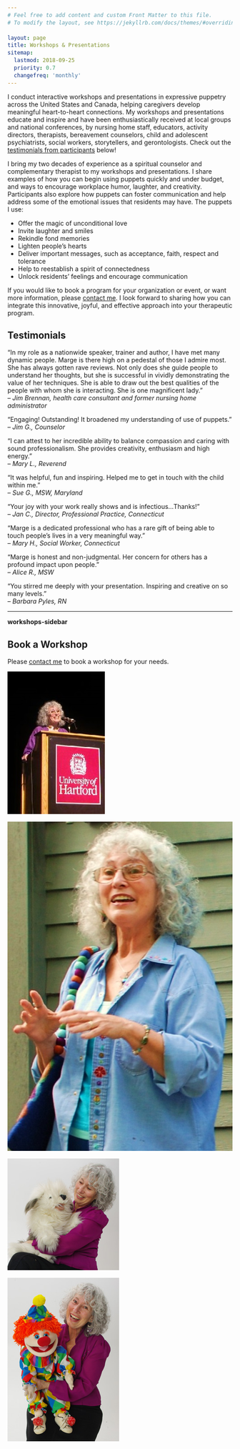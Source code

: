 ```yaml
---
# Feel free to add content and custom Front Matter to this file.
# To modify the layout, see https://jekyllrb.com/docs/themes/#overriding-theme-defaults

layout: page
title: Workshops & Presentations
sitemap:
  lastmod: 2018-09-25
  priority: 0.7
  changefreq: 'monthly'
---
```

I conduct interactive workshops and presentations in expressive puppetry across the United States and Canada, helping caregivers develop meaningful heart-to-heart connections. My workshops and presentations educate and inspire and have been enthusiastically received at local groups and national conferences, by nursing home staff, educators, activity directors, therapists, bereavement counselors, child and adolescent psychiatrists, social workers, storytellers, and gerontologists. Check out the [testimonials from participants](#testimonials) below!

I bring my two decades of experience as a spiritual counselor and complementary therapist to my workshops and presentations. I share examples of how you can begin using puppets quickly and under budget, and ways to encourage workplace humor, laughter, and creativity. Participants also explore how puppets can foster communication and help address some of the emotional issues that residents may have. The puppets I use:

* Offer the magic of unconditional love
* Invite laughter and smiles
* Rekindle fond memories
* Lighten people’s hearts
* Deliver important messages, such as acceptance, faith, respect and tolerance
* Help to reestablish a spirit of connectedness
* Unlock residents’ feelings and encourage communication

If you would like to book a program for your organization or event, or want 
more information, please [contact me](/contact). I look forward to sharing how you can integrate this innovative, joyful, and effective approach into your therapeutic program.

<a name="testimonials"></a>Testimonials
--------------

“In my role as a nationwide speaker, trainer and author, I have met many dynamic people. Marge is there high on a pedestal of those I admire most. She has always gotten rave reviews. Not only does she guide people to understand her thoughts, but she is successful in vividly demonstrating the value of her techniques. She is able to draw out the best qualities of the people with whom she is interacting. She is one magnificent lady.”
<br/>*– Jim Brennan, health care consultant and former nursing home administrator*

“Engaging! Outstanding! It broadened my understanding of use of puppets.”
<br/>*– Jim G., Counselor*

“I can attest to her incredible ability to balance compassion and caring with sound professionalism. She provides creativity, enthusiasm and high energy.”
<br/>*– Mary L., Reverend*

“It was helpful, fun and inspiring. Helped me to get in touch with the child within me.”
<br/>*– Sue G., MSW, Maryland*

“Your joy with your work really shows and is infectious…Thanks!”
<br/>*– Jan C., Director, Professional Practice, Connecticut*

“Marge is a dedicated professional who has a rare gift of being able to touch people’s lives in a very meaningful way.”
<br/>*– Mary H., Social Worker, Connecticut*

“Marge is honest and non-judgmental. Her concern for others has a profound impact upon people.”
<br/>*– Alice R., MSW*

“You stirred me deeply with your presentation. Inspiring and creative on so many levels.”
<br/>*– Barbara Pyles, RN*

---

**workshops-sidebar**

Book a Workshop
---------------

Please [contact me](/contact) to book a workshop for your needs.

![Marge Schneider speaking at a podium at the University of Hartford](/assets/AtPodiumUniversityOfHartford.jpg)

![Marge Schneider speaking at an event](/assets/MargeSpeaking.jpg)

![Marge Schneider with a sheepdog puppet](/assets/SheepdogPuppet.jpg)

![Marge Schneider with a clown puppet](/assets/ClownPuppet.jpg)